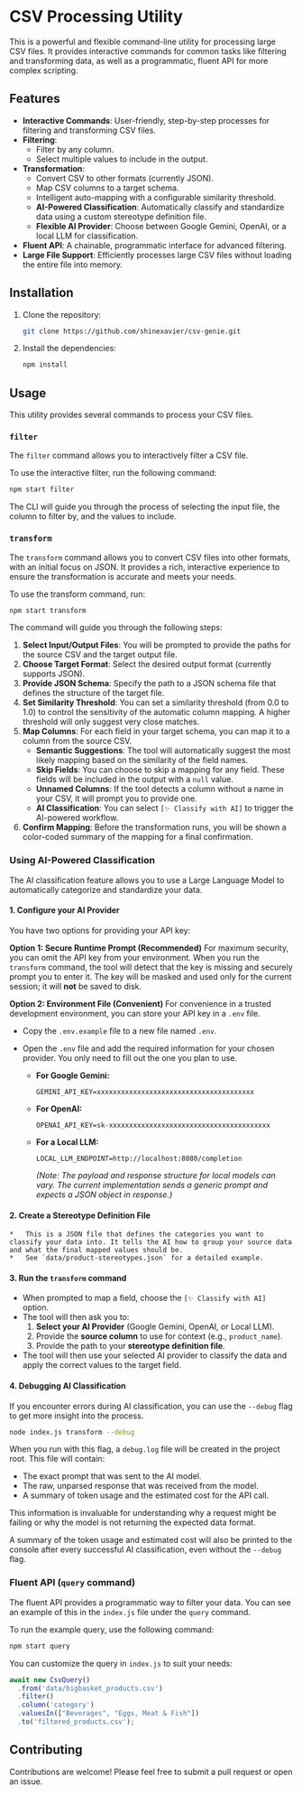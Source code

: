 # CSV Processing Utility

This is a powerful and flexible command-line utility for processing large CSV files. It provides interactive commands for common tasks like filtering and transforming data, as well as a programmatic, fluent API for more complex scripting.

## Features

*   **Interactive Commands**: User-friendly, step-by-step processes for filtering and transforming CSV files.
*   **Filtering**:
    *   Filter by any column.
    *   Select multiple values to include in the output.
*   **Transformation**:
    *   Convert CSV to other formats (currently JSON).
    *   Map CSV columns to a target schema.
    *   Intelligent auto-mapping with a configurable similarity threshold.
    *   **AI-Powered Classification**: Automatically classify and standardize data using a custom stereotype definition file.
    *   **Flexible AI Provider**: Choose between Google Gemini, OpenAI, or a local LLM for classification.
*   **Fluent API**: A chainable, programmatic interface for advanced filtering.
*   **Large File Support**: Efficiently processes large CSV files without loading the entire file into memory.

## Installation

1.  Clone the repository:
    ```bash
    git clone https://github.com/shinexavier/csv-genie.git
    ```
2.  Install the dependencies:
    ```bash
    npm install
    ```

## Usage

This utility provides several commands to process your CSV files.

### `filter`

The `filter` command allows you to interactively filter a CSV file.

To use the interactive filter, run the following command:
```bash
npm start filter
```
The CLI will guide you through the process of selecting the input file, the column to filter by, and the values to include.

### `transform`

The `transform` command allows you to convert CSV files into other formats, with an initial focus on JSON. It provides a rich, interactive experience to ensure the transformation is accurate and meets your needs.

To use the transform command, run:
```bash
npm start transform
```
The command will guide you through the following steps:
1.  **Select Input/Output Files**: You will be prompted to provide the paths for the source CSV and the target output file.
2.  **Choose Target Format**: Select the desired output format (currently supports JSON).
3.  **Provide JSON Schema**: Specify the path to a JSON schema file that defines the structure of the target file.
4.  **Set Similarity Threshold**: You can set a similarity threshold (from 0.0 to 1.0) to control the sensitivity of the automatic column mapping. A higher threshold will only suggest very close matches.
5.  **Map Columns**: For each field in your target schema, you can map it to a column from the source CSV.
    *   **Semantic Suggestions**: The tool will automatically suggest the most likely mapping based on the similarity of the field names.
    *   **Skip Fields**: You can choose to skip a mapping for any field. These fields will be included in the output with a `null` value.
    *   **Unnamed Columns**: If the tool detects a column without a name in your CSV, it will prompt you to provide one.
    *   **AI Classification**: You can select `[✨ Classify with AI]` to trigger the AI-powered workflow.
6.  **Confirm Mapping**: Before the transformation runs, you will be shown a color-coded summary of the mapping for a final confirmation.

### Using AI-Powered Classification

The AI classification feature allows you to use a Large Language Model to automatically categorize and standardize your data.

#### 1. Configure your AI Provider

You have two options for providing your API key:

**Option 1: Secure Runtime Prompt (Recommended)**
For maximum security, you can omit the API key from your environment. When you run the `transform` command, the tool will detect that the key is missing and securely prompt you to enter it. The key will be masked and used only for the current session; it will **not** be saved to disk.

**Option 2: Environment File (Convenient)**
For convenience in a trusted development environment, you can store your API key in a `.env` file.

*   Copy the `.env.example` file to a new file named `.env`.
*   Open the `.env` file and add the required information for your chosen provider. You only need to fill out the one you plan to use.

    *   **For Google Gemini:**
        ```
        GEMINI_API_KEY=xxxxxxxxxxxxxxxxxxxxxxxxxxxxxxxxxxxxxxx
        ```
    *   **For OpenAI:**
        ```
        OPENAI_API_KEY=sk-xxxxxxxxxxxxxxxxxxxxxxxxxxxxxxxxxxxxxxxx
        ```
    *   **For a Local LLM:**
        ```
        LOCAL_LLM_ENDPOINT=http://localhost:8080/completion
        ```
        *(Note: The payload and response structure for local models can vary. The current implementation sends a generic prompt and expects a JSON object in response.)*

#### 2. Create a Stereotype Definition File
    *   This is a JSON file that defines the categories you want to classify your data into. It tells the AI how to group your source data and what the final mapped values should be.
    *   See `data/product-stereotypes.json` for a detailed example.

#### 3. Run the `transform` command
*   When prompted to map a field, choose the `[✨ Classify with AI]` option.
*   The tool will then ask you to:
    1.  **Select your AI Provider** (Google Gemini, OpenAI, or Local LLM).
    2.  Provide the **source column** to use for context (e.g., `product_name`).
    3.  Provide the path to your **stereotype definition file**.
*   The tool will then use your selected AI provider to classify the data and apply the correct values to the target field.

#### 4. Debugging AI Classification
If you encounter errors during AI classification, you can use the `--debug` flag to get more insight into the process.

```bash
node index.js transform --debug
```

When you run with this flag, a `debug.log` file will be created in the project root. This file will contain:
*   The exact prompt that was sent to the AI model.
*   The raw, unparsed response that was received from the model.
*   A summary of token usage and the estimated cost for the API call.

This information is invaluable for understanding why a request might be failing or why the model is not returning the expected data format.

A summary of the token usage and estimated cost will also be printed to the console after every successful AI classification, even without the `--debug` flag.

### Fluent API (`query` command)

The fluent API provides a programmatic way to filter your data. You can see an example of this in the `index.js` file under the `query` command.

To run the example query, use the following command:
```bash
npm start query
```
You can customize the query in `index.js` to suit your needs:
```javascript
await new CsvQuery()
  .from('data/bigbasket_products.csv')
  .filter()
  .column('category')
  .valuesIn(["Beverages", "Eggs, Meat & Fish"])
  .to('filtered_products.csv');
```

## Contributing

Contributions are welcome! Please feel free to submit a pull request or open an issue.